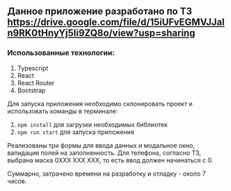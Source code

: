 ## Данное приложение разработано по ТЗ https://drive.google.com/file/d/15iUFvEGMVJJaln9RK0tHnyYj5Ii9ZQ8o/view?usp=sharing

### Использованные технологии: 
1) Typescript
2) React
3) React Router
4) Bootstrap


Для запуска приложения необходимо склонировать проект и использовать команды в терминале:

1) ```npm install``` для загрузки необходимых библиотек
2) ```npm run start```  для запуска приложения

Реализованы три формы для ввода данных и модальное окно, валидация полей на заполненность.
Для телефона, согласно ТЗ, выбрана маска 0XXX XXX XXX, то есть ввод должен начинаться с 0.

Суммарно, затрачено времени на разработку и отладку - около 7 часов.